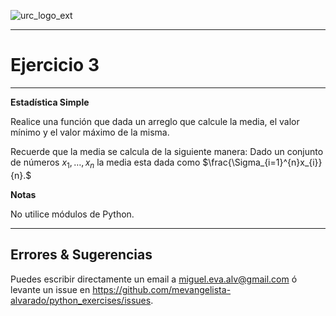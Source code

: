 ![urc_logo_ext](https://github.com/URC-MAC/.github/assets/28746720/1d2b04df-5870-457b-82ab-4eb97ec99e17)
___

# Ejercicio 3
___

__Estadística Simple__

Realice una función que dada un arreglo que calcule la media, el valor mínimo y el valor máximo de la misma.

Recuerde que la media se calcula de la siguiente manera: Dado un conjunto de números $x_{1}, \dots, x_{n}$ la media esta dada como $\frac{\Sigma_{i=1}^{n}x_{i}}{n}.$


**Notas**  

No utilice módulos de Python.

___

## Errores & Sugerencias

Puedes escribir directamente un email a [miguel.eva.alv@gmail.com](mailto:miguel.eva.alv@gmail.com) ó levante un issue en https://github.com/mevangelista-alvarado/python_exercises/issues.
